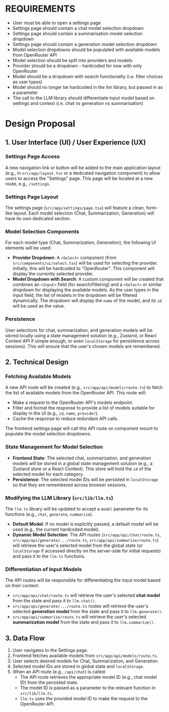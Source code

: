 # REQUIREMENTS
- User must be able to open a settings page
- Settings page should contain a chat model selection dropdown
- Settings page should contain a summarisation model selection dropdown
- Settings page should contain a generation model selection dropdown
- Model selection dropdowns should be populated with available models from OpenRouter API
- Model selection should be split into providers and models
- Provider should be a dropdown - hardcoded for now with only OpenRouter
- Model should be a dropdown with search functionality (i.e. filter choices as user types)
- Model should no longer be hardcoded in the llm library, but passed in as a parameter
- The call to the LLM library should differentiate input model based on settings and context (i.e. chat vs generation vs summarisation)

# Design Proposal

## 1. User Interface (UI) / User Experience (UX)

### Settings Page Access
A new navigation link or button will be added to the main application layout (e.g., in `src/app/layout.tsx` or a dedicated navigation component) to allow users to access the "Settings" page. This page will be located at a new route, e.g., `/settings`.

### Settings Page Layout
The settings page (`src/app/settings/page.tsx`) will feature a clean, form-like layout. Each model selection (Chat, Summarization, Generation) will have its own dedicated section.

### Model Selection Components
For each model type (Chat, Summarization, Generation), the following UI elements will be used:

*   **Provider Dropdown**: A `<Select>` component (from `src/components/ui/select.tsx`) will be used for selecting the provider. Initially, this will be hardcoded to "OpenRouter". This component will display the currently selected provider.
*   **Model Dropdown with Search**: A custom component will be created that combines an `<Input>` field (for search/filtering) and a `<Select>` or similar dropdown for displaying the available models. As the user types in the input field, the list of models in the dropdown will be filtered dynamically. The dropdown will display the `name` of the model, and its `id` will be used as the value.

### Persistence
User selections for chat, summarization, and generation models will be stored locally using a state management solution (e.g., Zustand, or React Context API if simple enough, or even `localStorage` for persistence across sessions). This will ensure that the user's chosen models are remembered.

## 2. Technical Design

### Fetching Available Models
A new API route will be created (e.g., `src/app/api/models/route.ts`) to fetch the list of available models from the OpenRouter API. This route will:
*   Make a request to the OpenRouter API's models endpoint.
*   Filter and format the response to provide a list of models suitable for display in the UI (e.g., `id`, `name`, `provider`).
*   Cache the response to reduce redundant API calls.

The frontend settings page will call this API route on component mount to populate the model selection dropdowns.

### State Management for Model Selection
*   **Frontend State**: The selected chat, summarization, and generation models will be stored in a global state management solution (e.g., a Zustand store or a React Context). This store will hold the `id` of the selected model for each category.
*   **Persistence**: The selected model IDs will be persisted in `localStorage` so that they are remembered across browser sessions.

### Modifying the LLM Library (`src/lib/llm.ts`)
The `llm.ts` library will be updated to accept a `model` parameter for its functions (e.g., `chat`, `generate`, `summarize`).

*   **Default Model**: If no model is explicitly passed, a default model will be used (e.g., the current hardcoded model).
*   **Dynamic Model Selection**: The API routes (`src/app/api/chat/route.ts`, `src/app/api/generate/.../route.ts`, `src/app/api/summarise/route.ts`) will retrieve the user's selected model from the global state (or `localStorage` if accessed directly on the server-side for initial requests) and pass it to the `llm.ts` functions.

### Differentiation of Input Models
The API routes will be responsible for differentiating the input model based on their context:
*   `src/app/api/chat/route.ts` will retrieve the user's selected **chat model** from the state and pass it to `llm.chat()`.
*   `src/app/api/generate/.../route.ts` routes will retrieve the user's selected **generation model** from the state and pass it to `llm.generate()`.
*   `src/app/api/summarise/route.ts` will retrieve the user's selected **summarization model** from the state and pass it to `llm.summarize()`.

## 3. Data Flow

1.  User navigates to the Settings page.
2.  Frontend fetches available models from `src/app/api/models/route.ts`.
3.  User selects desired models for Chat, Summarization, and Generation.
4.  Selected model IDs are stored in global state and `localStorage`.
5.  When an API route (e.g., `/api/chat`) is called:
    *   The API route retrieves the appropriate model ID (e.g., chat model ID) from the persisted state.
    *   The model ID is passed as a parameter to the relevant function in `src/lib/llm.ts`.
    *   `llm.ts` uses the provided model ID to make the request to the OpenRouter API.